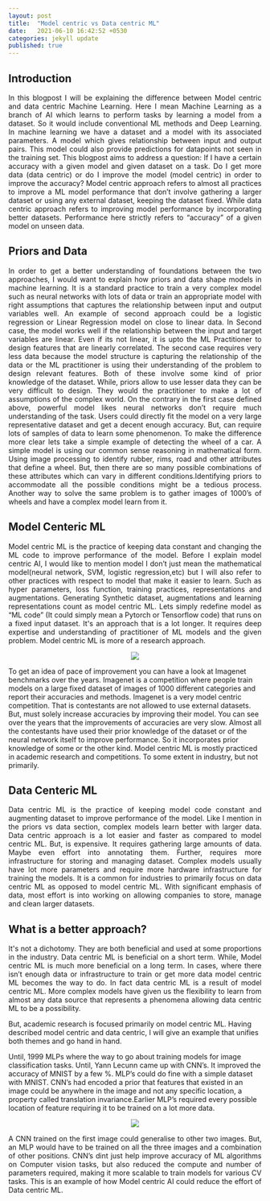 ```yaml
---
layout: post
title:  "Model centric vs Data centric ML"
date:   2021-06-10 16:42:52 +0530
categories: jekyll update
published: true 
---
```



## Introduction

<p style="text-align:justify">
In this blogpost I will be explaining the difference between Model centric and data centric Machine Learning.
Here I mean Machine Learning as a branch of AI which learns to perform tasks by learning a model from a dataset.
So it would include conventional ML methods and Deep Learning. In machine learning we have a dataset and a model with its associated parameters.
A model which gives relationship between input and output pairs. This model could also provide predictions for datapoints not seen in the training set.
This blogpost aims to address a question: If I have a certain accuracy with a given model and given dataset on a task. Do I get more data (data centric) or do I improve the model (model centric) in order to improve the accuracy?
Model centric approach refers to almost all practices to improve a ML model performance that don’t involve gathering a larger dataset or using any external dataset, keeping the dataset fixed.
While data centric approach refers to improving model performance by incorporating better datasets. Performance here strictly refers to “accuracy” of a given model on unseen data.</p>

## Priors and Data
<p style="text-align:justify">
In order to get a better understanding of foundations between the two approaches, I would want to explain how priors and data shape models in machine learning.
It is a standard practice to train a very complex model such as neural networks with lots of data or train an appropriate model with right assumptions that captures the relationship between input and output variables well.
An example of second approach could be a logistic regression or Linear Regression model on close to linear data. In Second case, the model works well if the relationship between the input and target variables are linear.
Even if its not linear, it is upto the ML Practitioner to design features that are linearly correlated.
The second case requires very less data because the model structure is capturing the relationship of the data or the ML practitioner is using their understanding of the problem to design relevant features.
Both of these involve some kind of prior knowledge of the dataset.
While, priors allow to use lesser data they can be very difficult to design. They would the practitioner to make a lot of assumptions of the complex world.  On the contrary in the first case defined above, powerful model likes neural networks don’t require much understanding of the task.
Users could directly fit the model on a very large representative dataset and get a decent enough accuracy.
But, can require lots of samples of data to learn some phenomenon.
To make the difference more clear lets take a simple example of detecting the wheel of a car. A simple model is using our common sense reasoning in mathematical form.
Using image processing to identify rubber, rims, road and other attributes that define a wheel.
But, then there are so many possible combinations of these attributes which can vary in different conditions.Identifying priors to accommodate all the possible conditions might be a tedious process.
Another way to solve the same problem is to gather images of 1000’s of wheels and have a complex model learn from it.
</p>


## Model Centeric ML

<p style="text-align:justify">
Model centric ML is the practice of keeping data constant and changing the ML code to improve performance of the model.
Before I explain model centric AI, I would like to mention model I don’t just mean the mathematical model(neural network, SVM, logistic regression,etc) but I will also refer to other practices with respect to model that make it easier to learn.
Such as hyper parameters, loss function, training practices, representations and augmentations. Generating Synthetic dataset, augmentations and learning representations count as model centric ML. Lets simply redefine model as “ML code” (It could simply mean a Pytorch or Tensorflow code) that runs on a fixed input dataset.
It's an approach that is a lot longer. It requires deep expertise and understanding of practitioner of ML models and the given problem. Model centric ML is more of a research approach.


<center>
<img src="{{site.baseurl}}/assets/Imagenet_benchmarks.png">
</center>

To get an idea of pace of improvement you can have a look at Imagenet benchmarks over the years. Imagenet is a competition where people train models on a large fixed dataset of images of 1000 different categories and report their accuracies and methods.
Imagenet is a very model centric competition. That is contestants are not allowed to use external datasets. But, must solely increase accuracies by improving their model. You can see over the years that the improvements of accuracies are very slow.
Almost all the contestants have used their prior knowledge of the dataset or of the neural network itself to improve performance.
So it incorporates prior knowledge of some or the other kind.
Model centric ML is mostly practiced in academic research and competitions. To some extent in industry, but not primarily.
</p>

## Data Centeric ML
<p style="text-align:justify">
Data centric ML is the practice of keeping model code constant and augmenting dataset to improve performance of the model. Like I mention in the priors vs data section, complex models learn better with larger data.  
Data centric approach is a lot easier and faster as compared to model centric ML. But, is expensive. It requires gathering large amounts of data. Maybe even effort into annotating them. Further, requires more infrastructure for storing and managing dataset.
Complex models usually have lot more parameters and require more hardware infrastructure for training the models. It is a common for industries to primarily focus on data centric ML as opposed to model centric ML.
With significant emphasis of data, most effort is into working on allowing companies to store, manage and clean larger datasets. </p>



## What is a better approach?
<p style="text-align:justify">
It's not a dichotomy. They are both beneficial and used at some proportions in the industry. Data centric ML is beneficial on a short term. While, Model centric ML is much more beneficial on a long term.
In cases, where there isn’t enough data or infrastructure to train or get more data model centric ML becomes the way to do.
In fact data centric ML is a result of model centric ML. More complex models have given us the flexibility to learn from almost any data source that represents a phenomena allowing data centric ML to be a possibility.

But, academic research is focused primarily on model centric ML.
Having described model centric and data centric, I will give an example that unifies both themes and go hand in hand.

Until, 1999 MLPs where the way to go about training models for image classification tasks. Until, Yann Lecunn came up with CNN’s. It improved the accuracy of MNIST by a few %. MLP’s could do fine with a simple dataset with MNIST.
CNN’s had encoded a prior that features that existed in an image could be anywhere in the image and not any specific location, a property called translation invariance.Earlier MLP’s required every possible location of feature requiring it to be trained on a lot more data.</p>

<center>
<img src="{{site.baseurl}}/assets/translation_invariance.png">
</center>
<p style="text-align:justify">
A CNN trained on the first image could generalise to other two images. But, an MLP would have to be trained on all the three images and a combination of other positions.
CNN’s dint just help improve accuracy of ML algorithms on Computer vision tasks, but also reduced the compute and number of parameters required, making it more scalable to train models for various CV tasks.
This is an example of how Model centric AI could reduce the effort of Data centric ML.  
</p>
